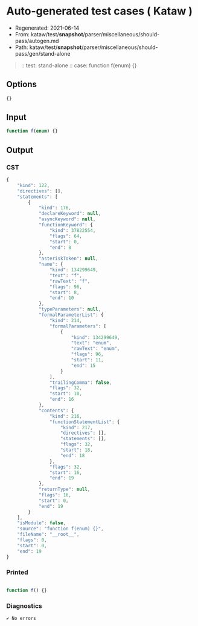 # Auto-generated test cases ( Kataw )
- Regenerated: 2021-06-14
- From: kataw/test/__snapshot__/parser/miscellaneous/should-pass/autogen.md
- Path: kataw/test/__snapshot__/parser/miscellaneous/should-pass/gen/stand-alone
> :: test: stand-alone
> :: case: function f(enum) {}
## Options

`````js
{}
`````
## Input

`````js
function f(enum) {}
`````
## Output

### CST

```javascript
{
    "kind": 122,
    "directives": [],
    "statements": [
        {
            "kind": 176,
            "declareKeyword": null,
            "asyncKeyword": null,
            "functionKeyword": {
                "kind": 37822554,
                "flags": 64,
                "start": 0,
                "end": 8
            },
            "asteriskToken": null,
            "name": {
                "kind": 134299649,
                "text": "f",
                "rawText": "f",
                "flags": 96,
                "start": 8,
                "end": 10
            },
            "typeParameters": null,
            "formalParameterList": {
                "kind": 214,
                "formalParameters": [
                    {
                        "kind": 134299649,
                        "text": "enum",
                        "rawText": "enum",
                        "flags": 96,
                        "start": 11,
                        "end": 15
                    }
                ],
                "trailingComma": false,
                "flags": 32,
                "start": 10,
                "end": 16
            },
            "contents": {
                "kind": 216,
                "functionStatementList": {
                    "kind": 217,
                    "directives": [],
                    "statements": [],
                    "flags": 32,
                    "start": 18,
                    "end": 18
                },
                "flags": 32,
                "start": 16,
                "end": 19
            },
            "returnType": null,
            "flags": 16,
            "start": 0,
            "end": 19
        }
    ],
    "isModule": false,
    "source": "function f(enum) {}",
    "fileName": "__root__",
    "flags": 0,
    "start": 0,
    "end": 19
}
```

### Printed

```javascript

function f() {}
```

### Diagnostics

```javascript
✔ No errors
```

